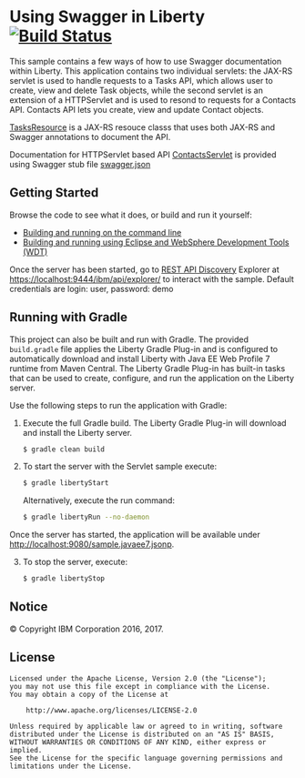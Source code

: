 # Using Swagger in Liberty [![Build Status](https://travis-ci.org/WASdev/sample.swagger.svg?branch=master)](https://travis-ci.org/WASdev/sample.swagger)

This sample contains a few ways of how to use Swagger documentation within Liberty. This application contains
two individual servlets:  the JAX-RS servlet is used to handle requests to a Tasks API, which allows user to create, view and delete Task objects, while the second servlet is an extension of a HTTPServlet and is used to resond to requests for a Contacts API.
Contacts API lets you create, view and update Contact objects.

[TasksResource](/swagger-sample/src/main/java/net/wasdev/swaggersample/jaxrs/TasksResource.java) is a
JAX-RS resouce classs that uses both JAX-RS and Swagger annotations to document the API.

Documentation for HTTPServlet based API [ContactsServlet](/swagger-sample/src/main/java/net/wasdev/swaggersample/servlet/ContactsServlet.java)
is provided using Swagger stub file [swagger.json](/swagger-sample/src/main/webapp/META-INF/stub/swagger.json)

## Getting Started

Browse the code to see what it does, or build and run it yourself:
* [Building and running on the command line](/docs/Using-cmd-line.md)
* [Building and running using Eclipse and WebSphere Development Tools (WDT)](/docs/Using-WDT.md)

Once the server has been started, go to [REST API Discovery](https://developer.ibm.com/wasdev/blog/2016/02/17/exposing-liberty-rest-apis-swagger/) Explorer at [https://localhost:9444/ibm/api/explorer/](https://localhost:9444/ibm/api/explorer/)
to interact with the sample. Default credentials are login: user, password: demo

## Running with Gradle

This project can also be built and run with Gradle. The provided `build.gradle` file applies the Liberty Gradle Plug-in and is configured to automatically download and install Liberty with Java EE Web Profile 7 runtime from Maven Central. The Liberty Gradle Plug-in has built-in tasks that can be used to create, configure, and run the application on the Liberty server.

Use the following steps to run the application with Gradle:

1. Execute the full Gradle build. The Liberty Gradle Plug-in will download and install the Liberty server.
    ```bash
    $ gradle clean build
    ```

2. To start the server with the Servlet sample execute:
    ```bash
    $ gradle libertyStart
    ```

    Alternatively, execute the run command:
    ```bash
    $ gradle libertyRun --no-daemon
    ```

Once the server has started, the application will be available under [http://localhost:9080/sample.javaee7.jsonp](http://localhost:9080/sample.javaee7.jsonp).

3. To stop the server, execute:
    ```bash
    $ gradle libertyStop
    ```  


## Notice

© Copyright IBM Corporation 2016, 2017.

## License

```text
Licensed under the Apache License, Version 2.0 (the "License");
you may not use this file except in compliance with the License.
You may obtain a copy of the License at

    http://www.apache.org/licenses/LICENSE-2.0

Unless required by applicable law or agreed to in writing, software
distributed under the License is distributed on an "AS IS" BASIS,
WITHOUT WARRANTIES OR CONDITIONS OF ANY KIND, either express or implied.
See the License for the specific language governing permissions and
limitations under the License.
````
